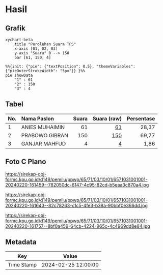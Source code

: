 # Hasil

## Grafik

```mermaid
xychart-beta
    title "Perolehan Suara TPS"
    x-axis [01, 02, 03]
    y-axis "Suara" 0 --> 150
    bar [61, 150, 4]
```

```mermaid
%%{init: {"pie": {"textPosition": 0.5}, "themeVariables": {"pieOuterStrokeWidth": "5px"}} }%%
pie showData
    "1" : 61
    "2" : 150
    "3" : 4
```

## Tabel

| No. | Nama Paslon    | Suara | Suara (raw) | Persentase |
|:--- |:-------------- | -----:| -----------:| ----------:|
| 1   | ANIES MUHAIMIN | 61    | [61][p-1]   | 28,37      |
| 2   | PRABOWO GIBRAN | 150   | [150][p-2]  | 69,77      |
| 3   | GANJAR MAHFUD  | 4     | [4][p-3]    | 1,86       |


[p-1]: https://github.com/gigit-pemilu/pemilu-2024-65-kalimantan-utara/blob/main/pilpres/hitung-suara/sub/65-kalimantan-utara/sub/71-kota-tarakan/sub/03-tarakan-timur/sub/1001-lingkas-ujung/sub/001-tps/sub/paslon-1.txt
[p-2]: https://github.com/gigit-pemilu/pemilu-2024-65-kalimantan-utara/blob/main/pilpres/hitung-suara/sub/65-kalimantan-utara/sub/71-kota-tarakan/sub/03-tarakan-timur/sub/1001-lingkas-ujung/sub/001-tps/sub/paslon-2.txt
[p-3]: https://github.com/gigit-pemilu/pemilu-2024-65-kalimantan-utara/blob/main/pilpres/hitung-suara/sub/65-kalimantan-utara/sub/71-kota-tarakan/sub/03-tarakan-timur/sub/1001-lingkas-ujung/sub/001-tps/sub/paslon-3.txt

## Foto C Plano

https://sirekap-obj-formc.kpu.go.id/d149/pemilu/ppwp/65/71/03/10/01/6571031001001-20240220-161459--782050dc-6147-4c95-82cd-b5eaa3c870a4.jpg

https://sirekap-obj-formc.kpu.go.id/d149/pemilu/ppwp/65/71/03/10/01/6571031001001-20240220-161643--82c78263-c1c5-4fe3-b38a-90bbf0e366dd.jpg

https://sirekap-obj-formc.kpu.go.id/d149/pemilu/ppwp/65/71/03/10/01/6571031001001-20240220-161757--8bf0a459-64cb-4224-965c-4c4969dd8e84.jpg


## Metadata

| Key        | Value               |
| ---------- | ------------------- |
| Time Stamp | 2024-02-25 12:00:00 |



